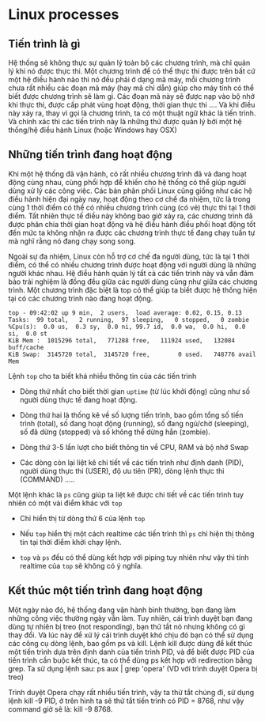 # **Linux processes**

## **Tiến trình là gì**

Hệ thống sẽ không thực sự quản lý toàn bộ các chương trình, mà chỉ quản lý khi nó được thực thi. Một chương trình để có thể thực thi được trên bất cứ một hệ điều hành nào thì nó đều phải ở dạng mã máy, mỗi chương trình chưa rất nhiều các đoạn mã máy (hay mã chỉ dẫn) giúp cho máy tính có thể biết được chương trình sẽ làm gì. Các đoạn mã này sẽ được nạp vào bộ nhớ khi thực thi, được cấp phát vùng hoạt động, thời gian thực thi .... Và khi điều này xảy ra, thay vì gọi là chương trình, ta có một thuật ngữ khác là tiến trình. Và chính xác thì các tiến trình này là những thứ được quản lý bởi một hệ thống/hệ điều hành Linux (hoặc Windows hay OSX)

## **Những tiến trình đang hoạt động**

Khi một hệ thống đã vận hành, có rất nhiều chương trình đã và đang hoạt động cùng nhau, cùng phối hợp để khiến cho hệ thống có thể giúp người dùng xử lý các công việc. Các bản phân phối Linux cũng giống như các hệ điều hành hiện đại ngày nay, hoạt động theo cơ chế đa nhiệm, tức là trong cùng 1 thời điểm có thể có nhiều chương trình cùng (có vẻ) thực thi tại 1 thời điểm. Tất nhiên thực tế điều này không bao giờ xảy ra, các chương trình đã được phân chia thời gian hoạt động và hệ điều hành điều phối hoạt động tốt đến mức ta không nhận ra được các chương trình thực tế đang chạy tuần tự mà nghĩ rằng nó đang chạy song song.

Ngoài sự đa nhiệm, Linux còn hỗ trợ cơ chế đa người dùng, tức là tại 1 thời điểm, có thể có nhiều chương trình được hoạt động với người dùng là những người khác nhau. Hệ điều hành quản lý tất cả các tiến trình này và vẫn đảm bảo trải nghiệm là đồng đều giữa các người dùng cũng như giữa các chương trình. Một chương trình đặc biệt là top có thể giúp ta biết được hệ thống hiện tại có các chương trình nào đang hoạt động.

```
top - 09:42:02 up 9 min,  2 users,  load average: 0.02, 0.15, 0.13
Tasks:  99 total,   2 running,  97 sleeping,   0 stopped,   0 zombie
%Cpu(s):  0.0 us,  0.3 sy,  0.0 ni, 99.7 id,  0.0 wa,  0.0 hi,  0.0 si,  0.0 st
KiB Mem :  1015296 total,   771288 free,   111924 used,   132084 buff/cache
KiB Swap:  3145720 total,  3145720 free,        0 used.   748776 avail Mem
```

Lệnh `top` cho ta biết khá nhiều thông tin của các tiến trình

- Dòng thứ nhất cho biết thời gian `uptime` (từ lúc khởi động) cũng như số người dùng thực tế đang hoạt động.

- Dòng thứ hai là thống kê về số lượng tiến trình, bao gồm tổng số tiến trình (total), số đang hoạt động (running), số đang ngủ/chờ (sleeping), số đã dừng (stopped) và số không thể dừng hẳn (zombie).

- Dòng thứ 3-5 lần lượt cho biết thông tin về CPU, RAM và bộ nhớ Swap

- Các dòng còn lại liệt kê chi tiết về các tiến trình như định danh (PID), người dùng thực thi (USER), độ ưu tiên (PR), dòng lệnh thực thi (COMMAND) .....

Một lệnh khác là `ps` cũng giúp ta liệt kê được chi tiết về các tiến trình tuy nhiên có một vài điểm khác với `top` 

- Chỉ hiển thị từ dòng thứ 6 của lệnh `top`

- Nếu `top` hiển thị một cách realtime các tiến trình thì `ps` chỉ hiện thị thông tin tại thời điểm khởi chạy lệnh.

- `top` và `ps` đều có thể dùng kết hợp với piping tuy nhiên như vậy thì tính realtime của `top` sẽ không có ý nghĩa.

## **Kết thúc một tiến trình đang hoạt động** 

Một ngày nào đó, hệ thống đang vận hành bình thường, bạn đang làm những công việc thường ngày vẫn làm. Tuy nhiên, cái trình duyệt bạn đang dùng tự nhiên bị treo (not responding), bạn thử tắt nó nhưng không có gì thay đổi. Và lúc này để xử lý cái trình duyệt khó chịu đó bạn có thể sử dụng các công cụ dòng lệnh, bao gồm ps và kill. Lệnh kill được dùng để kết thúc một tiến trình dựa trên định danh của tiến trình PID, và để biết được PID của tiến trình cần buộc kết thúc, ta có thể dùng ps kết hợp với redirection bằng grep. Ta sử dụng lệnh sau: ps aux | grep 'opera' (VD với trình duyệt Opera bị treo)

Trình duyệt Opera chạy rất nhiều tiến trình, vậy ta thử tắt chúng đi, sử dụng lệnh kill -9 PID, ở trên hình ta sẽ thử tắt tiến trình có PID = 8768, như vậy command giờ sẽ là: kill -9 8768.


